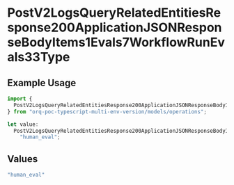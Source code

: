 # PostV2LogsQueryRelatedEntitiesResponse200ApplicationJSONResponseBodyItems1Evals7WorkflowRunEvals33Type

## Example Usage

```typescript
import {
  PostV2LogsQueryRelatedEntitiesResponse200ApplicationJSONResponseBodyItems1Evals7WorkflowRunEvals33Type,
} from "orq-poc-typescript-multi-env-version/models/operations";

let value:
  PostV2LogsQueryRelatedEntitiesResponse200ApplicationJSONResponseBodyItems1Evals7WorkflowRunEvals33Type =
    "human_eval";
```

## Values

```typescript
"human_eval"
```